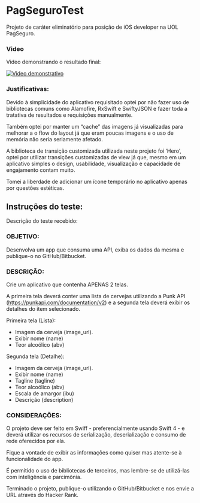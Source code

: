 # PagSeguroTest
Projeto de caráter eliminatório para posição de iOS developer na UOL PagSeguro.  

### Video

Video demonstrando o resultado final:


[![Video demonstrativo](https://img.youtube.com/vi/cA9_RKbLRkY/0.jpg)](https://www.youtube.com/watch?v=cA9_RKbLRkY)

### Justificativas: 

Devido à simplicidade do aplicativo requisitado optei por não fazer uso de bibliotecas comuns como Alamofire, RxSwift  e SwiftyJSON e fazer toda a tratativa de resultados e requisições manualmente. 

Também optei por manter um “cache” das imagens já visualizadas para melhorar a o flow do layout já que eram poucas imagens e o uso de memória não seria seriamente afetado. 

A biblioteca de transição customizada utilizada neste projeto foi ‘Hero’, optei por utilizar transições customizadas de view já que, mesmo em um aplicativo simples o design, usabilidade, visualização e capacidade de engajamento contam muito. 

Tomei a liberdade de adicionar um ícone temporário no aplicativo apenas por questões estéticas. 

## Instruções do teste: 
Descrição do teste recebido: 

### OBJETIVO: 
Desenvolva um app que consuma uma API, exiba os dados da mesma e publique-o no GitHub/Bitbucket. 

### DESCRIÇÃO: 

Crie um aplicativo que contenha APENAS 2 telas. 

A primeira tela deverá conter uma lista de cervejas utilizando a Punk API (https://punkapi.com/documentation/v2) e a segunda tela deverá exibir os detalhes do item selecionado. 

Primeira tela (Lista): 
* Imagem da cerveja (image_url). 
* Exibir nome (name) 
* Teor alcoólico (abv) 

Segunda tela (Detalhe): 
* Imagem da cerveja (image_url). 
* Exibir nome (name) 
* Tagline (tagline) 
* Teor alcoólico (abv) 
* Escala de amargor (ibu) 
* Descrição (description) 

### CONSIDERAÇÕES: 

O projeto deve ser feito em Swiff - preferencialmente usando Swift 4 - e deverá utilizar os recursos de serialização, deserialização e consumo de rede oferecidos por ela. 

Fique a vontade de exibir as informações como quiser mas atente-se à funcionalidade do app. 

É permitido o uso de bibliotecas de terceiros, mas lembre-se de utilizá-las com inteligência e parcimônia. 

Terminado o projeto, publique-o utilizando o GitHub/Bitbucket e nos envie a URL através do Hacker Rank. 


